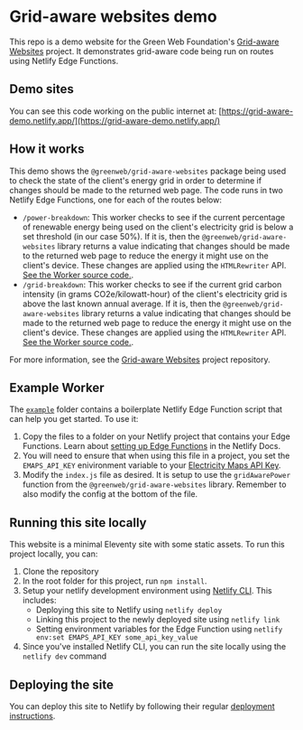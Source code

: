 # Grid-aware websites demo

This repo is a demo website for the Green Web Foundation's [Grid-aware Websites](https://github.com/thegreenwebfoundation/grid-aware-websites) project. It demonstrates grid-aware code being run on routes using Netlify Edge Functions.

## Demo sites

You can see this code working on the public internet at: [https://grid-aware-demo.netlify.app/](https://grid-aware-demo.netlify.app/)

## How it works

This demo shows the `@greenweb/grid-aware-websites` package being used to check the state of the client's energy grid in order to determine if changes should be made to the returned web page. The code runs in two Netlify Edge Functions, one for each of the routes below:

- `/power-breakdown`: This worker checks to see if the current percentage of renewable energy being used on the client's electricity grid is below a set threshold (in our case 50%). If it is, then the `@greenweb/grid-aware-websites` library returns a value indicating that changes should be made to the returned web page to reduce the energy it might use on the client's device. These changes are applied using the `HTMLRewriter` API. [See the Worker source code.](/netlify/edge-functions/power.js).
- `/grid-breakdown`: This worker checks to see if the current grid carbon intensity (in grams CO2e/kilowatt-hour) of the client's electricity grid is above the last known annual average. If it is, then the `@greenweb/grid-aware-websites` library returns a value indicating that changes should be made to the returned web page to reduce the energy it might use on the client's device. These changes are applied using the `HTMLRewriter` API. [See the Worker source code.](/netlify/edge-functions/co2e.js).

For more information, see the [Grid-aware Websites](https://github.com/thegreenwebfoundation/grid-aware-websites) project repository.

## Example Worker

The [`example`](/example/) folder contains a boilerplate Netlify Edge Function script that can help you get started. To use it:

1. Copy the files to a folder on your Netlify project that contains your Edge Functions. Learn about [setting up Edge Functions](https://docs.netlify.com/edge-functions/overview/) in the Netlify Docs.
2. You will need to ensure that when using this file in a project, you set the `EMAPS_API_KEY` enivironment variable to your [Electricity Maps API Key](https://www.electricitymaps.com/free-tier-api).
3. Modify the `index.js` file as desired. It is setup to use the `gridAwarePower` function from the `@greenweb/grid-aware-websites` library. Remember to also modify the config at the bottom of the file.

## Running this site locally

This website is a minimal Eleventy site with some static assets. To run this project locally, you can:

1. Clone the repository
2. In the root folder for this project, run `npm install`.
3. Setup your netlify development environment using [Netlify CLI](https://docs.netlify.com/cli/get-started/). This includes:
   - Deploying this site to Netlify using `netlify deploy`
   - Linking this project to the newly deployed site using `netlify link`
   - Setting environment variables for the Edge Function using `netlify env:set EMAPS_API_KEY some_api_key_value`
4. Since you've installed Netlify CLI, you can run the site locally using the `netlify dev` command

## Deploying the site

You can deploy this site to Netlify by following their regular [deployment instructions](https://docs.netlify.com/get-started/).
